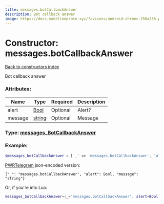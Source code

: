 ```yaml
---
title: messages.botCallbackAnswer
description: Bot callback answer
image: https://docs.madelineproto.xyz/favicons/android-chrome-256x256.png
---
```

# Constructor: messages.botCallbackAnswer  
[Back to constructors index](index.md)



Bot callback answer

### Attributes:

| Name     |    Type       | Required | Description |
|----------|---------------|----------|-------------|
|alert|[Bool](../types/Bool.md) | Optional|Alert?|
|message|[string](../types/string.md) | Optional|Message|



### Type: [messages\_BotCallbackAnswer](../types/messages_BotCallbackAnswer.md)


### Example:

```php
$messages_botCallbackAnswer = ['_' => 'messages.botCallbackAnswer', 'alert' => Bool, 'message' => 'string'];
```  

[PWRTelegram](https://pwrtelegram.xyz) json-encoded version:

```
{"_": "messages.botCallbackAnswer", "alert": Bool, "message": "string"}
```


Or, if you're into Lua:

```lua
messages_botCallbackAnswer={_='messages.botCallbackAnswer', alert=Bool, message='string'}

```


